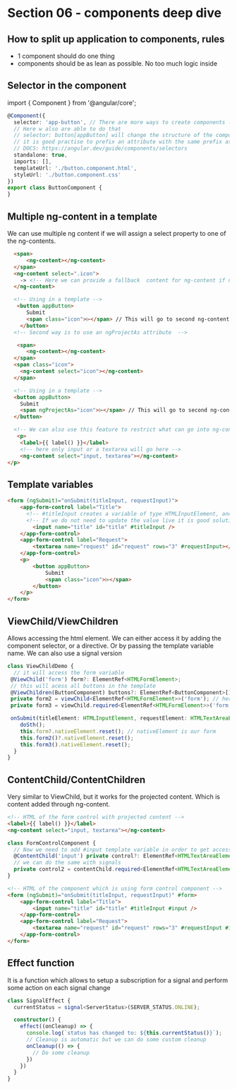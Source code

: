 # Section 06 - components deep dive

## How to split up application to components, rules
- 1 component should do one thing
- components should be as lean as possible. No too much logic inside

## Selector in the component
import { Component } from '@angular/core';

````ts
@Component({
  selector: 'app-button', // There are more ways to create components like in angularJs Directive can be 'class' or 'attribute'
  // Here w also are able to do that
  // selector: button[appButton] will change the structure of the component for each button with attribute appButton
  // it is good practise to prefix an attribute with the same prefix as an app prefix
  // DOCS: https://angular.dev/guide/components/selectors
  standalone: true,
  imports: [],
  templateUrl: './button.component.html',
  styleUrl: './button.component.css'
})
export class ButtonComponent {
}

````
## Multiple ng-content in a template
We can use multiple ng content if we will assign a select property to one of the ng-contents. 
````html
  <span>
      <ng-content></ng-content>
  </span>
  <ng-content select=".icon">
    -> <!-- Here we can provide a fallback  content for ng-content if nothing is passed -->
  </ng-content>

  <!-- Using in a template -->
   <button appButton>
      Submit
      <span class="icon">⌲</span> // This will go to second ng-content
    </button>
  <!-- Second way is to use an ngProjectAs attribute  -->

   <span>
      <ng-content></ng-content>
  </span>
  <span class="icon">
    <ng-content select="icon"></ng-content>
  </span>

  <!-- Using in a template -->
  <button appButton>
    Submit
    <span ngProjectAs="icon">⌲</span> // This will go to second ng-content
  </button>

  <!-- We can also use this feature to restrict what can go into ng-content -->
   <p>
    <label>{{ label() }}</label>
    <!-- here only input or a textarea will go here -->
    <ng-content select="input, textarea"></ng-content>
</p>
````
## Template variables
````html
<form (ngSubmit)="onSubmit(titleInput, requestInput)">
    <app-form-control label="Title">
      <!-- #titleInput creates a variable of type HTMLInputElement, and we can pass it to onSubmit and extract the value -->
      <!-- If we do not need to update the value live it is good solution  -->
        <input name="title" id="title" #titleInput />
    </app-form-control>
    <app-form-control label="Request">
        <textarea name="request" id="request" rows="3" #requestInput></textarea>
    </app-form-control>
    <p>
        <button appButton>
            Submit
            <span class="icon">⌲</span>
        </button>
    </p>
</form>
````

## ViewChild/ViewChildren
Allows accessing the html element. We can either access it by adding the component selector, or a directive.
Or by passing the template variable name.
We can also use a signal version

````ts
class ViewChildDemo {
  // it will access the form variable 
 @ViewChild('form') form?: ElementRef<HTMLFormElement>;
 // this will acess all buttons in the template
 @ViewChildren(ButtonComponent) buttons?: ElementRef<ButtonComponent>[];
 private form2 = viewChild<ElementRef<HTMLFormElement>>('form'); // here we are not sure there will be a form element in the template
 private form3 = viewChild.required<ElementRef<HTMLFormElement>>('form'); // here we are sure, and we can skip the question mark

 onSubmit(titleElement: HTMLInputElement, requestElement: HTMLTextAreaElement) {
    doSth();
    this.form?.nativeElement.reset(); // nativeElement is our form
    this.form2()?.nativeElement.reset();
    this.form3().nativeElement.reset();
  }
}
````

## ContentChild/ContentChildren
Very similar to ViewChild, but it works for the projected content.
Which is content added through ng-content.

````html
<!-- HTML of the form control with projected content -->
<label>{{ label() }}</label>
<ng-content select="input, textarea"></ng-content>
````

````ts
class FormControlComponent {
  // Now we need to add #input template variable in order to get access to that
  @ContentChild('input') private control?: ElementRef<HTMLTextAreaElement | HTMLInputElement>
  // we can do the same with signals
  private control2 = contentChild.required<ElementRef<HTMLTextAreaElement | HTMLInputElement>>('input');
}
````

````html
<!-- HTML of the component which is using form control component -->
<form (ngSubmit)="onSubmit(titleInput, requestInput)" #form>
    <app-form-control label="Title">
        <input name="title" id="title" #titleInput #input />
    </app-form-control>
    <app-form-control label="Request">
        <textarea name="request" id="request" rows="3" #requestInput #input></textarea>
    </app-form-control>
</form>
````

## Effect function
It is a function which allows to setup a subscription for a signal and perform some action on each signal change

````ts
class SignalEffect {
  currentStatus = signal<ServerStatus>(SERVER_STATUS.ONLINE);

  constructor() {
    effect((onCleanup) => {
      console.log(`status has changed to: ${this.currentStatus()}`);
      // Cleanup is automatic but we can do some custom cleanup
      onCleanup(() => {
        // Do some cleanup
      })
    })
  }
}
````
